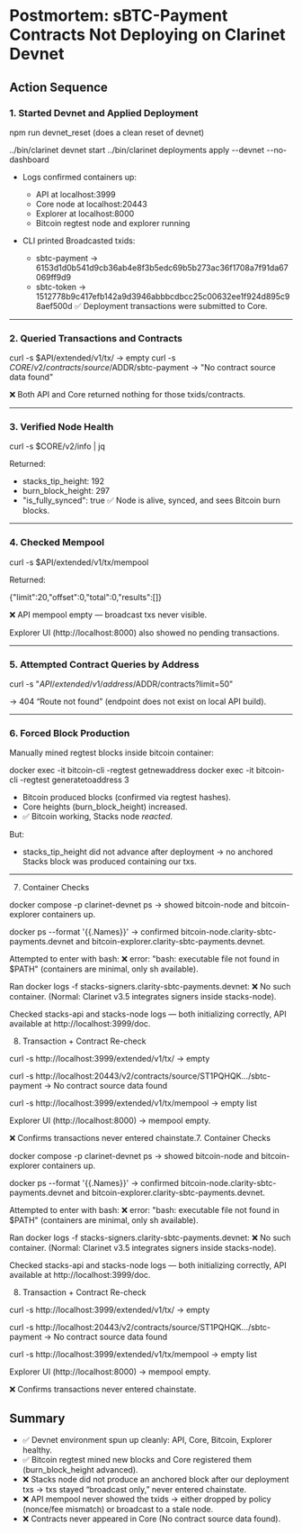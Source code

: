 # Postmortem: sBTC-Payment Contracts Not Deploying on Clarinet Devnet

## Action Sequence

### 1. Started Devnet and Applied Deployment


npm run devnet_reset (does a clean reset of devnet)

../bin/clarinet devnet start
../bin/clarinet deployments apply --devnet --no-dashboard

* Logs confirmed containers up:

  * API at localhost:3999
  * Core node at localhost:20443
  * Explorer at localhost:8000
  * Bitcoin regtest node and explorer running
* CLI printed Broadcasted txids:

  * sbtc-payment → 6153d1d0b541d9cb36ab4e8f3b5edc69b5b273ac36f1708a7f91da67069ff9d9
  * sbtc-token → 1512778b9c417efb142a9d3946abbbcdbcc25c00632ee1f924d895c98aef500d
    ✅ Deployment transactions were submitted to Core.

---

### 2. Queried Transactions and Contracts

curl -s $API/extended/v1/tx/<txid>       → empty
curl -s $CORE/v2/contracts/source/$ADDR/sbtc-payment
→ "No contract source data found"

❌ Both API and Core returned nothing for those txids/contracts.

---

### 3. Verified Node Health

curl -s $CORE/v2/info | jq

Returned:

* stacks_tip_height: 192
* burn_block_height: 297
* "is_fully_synced": true
  ✅ Node is alive, synced, and sees Bitcoin burn blocks.

---

### 4. Checked Mempool

curl -s $API/extended/v1/tx/mempool

Returned:

{"limit":20,"offset":0,"total":0,"results":[]}

❌ API mempool empty — broadcast txs never visible.

Explorer UI (http://localhost:8000) also showed no pending transactions.

---

### 5. Attempted Contract Queries by Address

curl -s "$API/extended/v1/address/$ADDR/contracts?limit=50"

→ 404 “Route not found” (endpoint does not exist on local API build).

---

### 6. Forced Block Production

Manually mined regtest blocks inside bitcoin container:

docker exec -it <bitcoin-container> bitcoin-cli -regtest getnewaddress
docker exec -it <bitcoin-container> bitcoin-cli -regtest generatetoaddress 3 <addr>

* Bitcoin produced blocks (confirmed via regtest hashes).
* Core heights (burn_block_height) increased.
* ✅ Bitcoin working, Stacks node *reacted*.

But:

* stacks_tip_height did not advance after deployment → no anchored Stacks block was produced containing our txs.

---
7. Container Checks

docker compose -p clarinet-devnet ps
→ showed bitcoin-node and bitcoin-explorer containers up.

docker ps --format '{{.Names}}'
→ confirmed bitcoin-node.clarity-sbtc-payments.devnet and bitcoin-explorer.clarity-sbtc-payments.devnet.

Attempted to enter with bash:
❌ error: "bash: executable file not found in $PATH" (containers are minimal, only sh available).

Ran docker logs -f stacks-signers.clarity-sbtc-payments.devnet:
❌ No such container. (Normal: Clarinet v3.5 integrates signers inside stacks-node).

Checked stacks-api and stacks-node logs — both initializing correctly, API available at http://localhost:3999/doc.

8. Transaction + Contract Re-check

curl -s http://localhost:3999/extended/v1/tx/<txid> → empty

curl -s http://localhost:20443/v2/contracts/source/ST1PQHQK.../sbtc-payment → No contract source data found

curl -s http://localhost:3999/extended/v1/tx/mempool → empty list

Explorer UI (http://localhost:8000) → mempool empty.

❌ Confirms transactions never entered chainstate.7. Container Checks

docker compose -p clarinet-devnet ps
→ showed bitcoin-node and bitcoin-explorer containers up.

docker ps --format '{{.Names}}'
→ confirmed bitcoin-node.clarity-sbtc-payments.devnet and bitcoin-explorer.clarity-sbtc-payments.devnet.

Attempted to enter with bash:
❌ error: "bash: executable file not found in $PATH" (containers are minimal, only sh available).

Ran docker logs -f stacks-signers.clarity-sbtc-payments.devnet:
❌ No such container. (Normal: Clarinet v3.5 integrates signers inside stacks-node).


Checked stacks-api and stacks-node logs — both initializing correctly, API available at http://localhost:3999/doc.

8. Transaction + Contract Re-check

curl -s http://localhost:3999/extended/v1/tx/<txid> → empty

curl -s http://localhost:20443/v2/contracts/source/ST1PQHQK.../sbtc-payment → No contract source data found

curl -s http://localhost:3999/extended/v1/tx/mempool → empty list

Explorer UI (http://localhost:8000) → mempool empty.

❌ Confirms transactions never entered chainstate.


## Summary

* ✅ Devnet environment spun up cleanly: API, Core, Bitcoin, Explorer healthy.
* ✅ Bitcoin regtest mined new blocks and Core registered them (burn_block_height advanced).
* ❌ Stacks node did not produce an anchored block after our deployment txs → txs stayed “broadcast only,” never entered chainstate.
* ❌ API mempool never showed the txids → either dropped by policy (nonce/fee mismatch) or broadcast to a stale node.
* ❌ Contracts never appeared in Core (No contract source data found).
